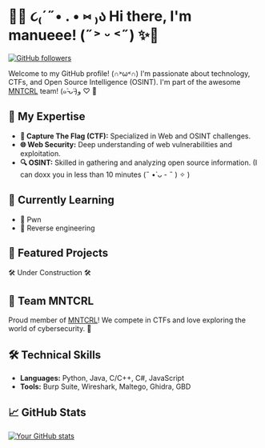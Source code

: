 # 🌸✨ ૮₍´˶• . • ⑅ ₎ა Hi there, I'm manueee! (˶˃ ᵕ ˂˶) ✨🌸

[![GitHub followers](https://img.shields.io/github/followers/manueee13?label=Follow&style=social)](https://github.com/manueee13)

Welcome to my GitHub profile! (∩˃ω˂∩)
I'm passionate about technology, CTFs, and Open Source Intelligence (OSINT). I'm part of the awesome [MNTCRL](https://mntcrl.it/) team! (๑˃̵ᴗ˂̵)و ♡ 🌟

## 🎯 My Expertise 

- **🔐 Capture The Flag (CTF):** Specialized in Web and OSINT challenges.
- **🌐 Web Security:** Deep understanding of web vulnerabilities and exploitation.
- **🔍 OSINT:** Skilled in gathering and analyzing open source information. (I can doxx you in less than 10 minutes (˵ •̀ ᴗ - ˵ ) ✧ )

## 🌱 Currently Learning

- 🧩 Pwn
- 🔄 Reverse engineering

## 📂 Featured Projects
🛠️ Under Construction 🛠️

## 🎲 Team MNTCRL

Proud member of [MNTCRL](https://mntcrl.it/)! We compete in CTFs and love exploring the world of cybersecurity. 🚀

## 🛠️ Technical Skills

- **Languages:** Python, Java, C/C++, C#, JavaScript
- **Tools:** Burp Suite, Wireshark, Maltego, Ghidra, GBD

## 📈 GitHub Stats

[![Your GitHub stats](https://github-readme-stats.vercel.app/api?username=manueee13&show_icons=true&theme=radical)](https://github.com/manueee13)
